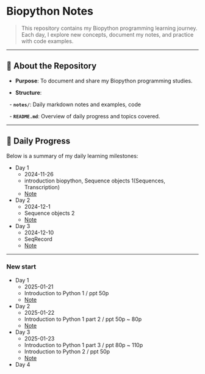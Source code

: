 # **Biopython Notes**

> This repository contains my Biopython programming learning journey. Each day, I explore new concepts, document my notes, and practice with code examples.

  

---

  

## 📘 **About the Repository**

- **Purpose**: To document and share my Biopython programming studies.

- **Structure**: 

  - **`notes/`**: Daily markdown notes and examples, code 

  - **`README.md`**: Overview of daily progress and topics covered.

  

---

## 📅 **Daily Progress**

Below is a summary of my daily learning milestones:

- Day 1
	- 2024-11-26
	- introduction biopython, Sequence objects 1(Sequences, Transcription) 
	- [Note](notes/day1.ipynb)
- Day 2
	- 2024-12-1
	- Sequence objects 2
	- [Note](notes/day2.ipynb)
- Day 3
	- 2024-12-10
	- SeqRecord
	- [Note](notes/day3.ipynb)

---
### New start
- Day 1
	- 2025-01-21
	- Introduction to Python 1 / ppt 50p
	- [Note](notes/nday1.ipynb)
- Day 2
	- 2025-01-22
	- Introduction to Python 1 part 2 / ppt 50p ~ 80p
	- [Note](notes/nday2.ipynb)
- Day 3
	- 2025-01-23
	- Introduction to Python 1 part 3 / ppt 80p ~ 110p
	- Introduction to Python 2 / ppt 50p
	- [Note](notes/nday3.ipynb)
- Day 4


